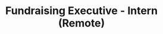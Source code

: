 ---
title: "Fundraising Executive - Intern (Remote)"
about: "As a Fundraising Executive Intern, you will have the opportunity to gain hands-on experience in the field of NGO fundraising while contributing to the financial sustainability of our organization. You will work closely with our fundraising team to learn about Corporate Social Responsibility (CSR), campaign development, and grant writing. This internship will provide valuable insights into the world of fundraising and help you develop your communication skills, persuasion skills, ability to research and analyze data, and writing skills."
startDate: "Start Date: Immediate"
duration: "Duration: 3 - 6 Months"
timeCommitment: "Time Commitment: 10 hr/week"
teamSize: "Team Size: 3-5"
responsibilities: |
  - Research various channels for grant opportunities, including Corporate Social Responsibility (CSR) initiatives and government grants.
  - Explore CSR opportunities with corporate partners and identify potential funding sources.
  - Contribute to writing grant proposals, crafting persuasive narratives, and preparing application materials.
  - Document the criteria for CSR and government grants to ensure successful applications.
  - Optimize the foundation's website for performance and SEO to enhance online visibility.
  - Assist in planning and organizing appreciation events, thank-you letters, and recognition initiatives to acknowledge donors.
  - Participate in networking events, community outreach, and partnership-building activities to expand the foundation's reach.
  - Attend training sessions and workshops to learn about fundraising best practices and ethical considerations.
requirements: |
  - MBA candidates are preferred, but BBA, BA LLB, and B Com graduates from reputed institutes are also welcome.
  - Excellent written and verbal communication skills in English.
  - Basic proficiency in Microsoft Word and Google Docs.
  - Strong analytical and problem-solving skills.
  - Self-driven and goal-oriented attitude, with a willingness to learn and grow.
---